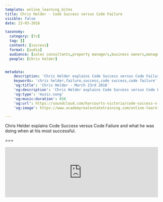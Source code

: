 ```yaml
---
template: online_learning_bites
title: Chris Helder - Code Success versus Code Failure
visible: false
date: 23-03-2016

taxonomy:
  category: [tv]
  tag: []
  content: [success]
  format: [audio]
  audience: [sales consultants,property managers,business owners,managers]
  people: [chris helder]


metadata:
    description: 'Chris Helder explains Code Success versus Code Failure and what he was doing when at his most successful.'
    keywords: 'chris helder,failure,success,code success,code failure'
    'og:title': 'Chris Helder - March 23rd 2016'
    'og:description': 'Chris Helder explains Code Success versus Code Failure and what he was doing when at his most successful.'
    'og:type': 'music.song'
    'og:music:duration': 658
    'og:url': https://soundcloud.com/harcourts-victoria/code-success-v-code-failure
    'og:image': https://www.academyrealestatetraining.com/online-learning/bites/2016/03/23/chris-helder/chris-helder.jpg

---
```


Chris Helder explains Code Success versus Code Failure and what he was doing when at his most successful.

===

<iframe width="100%" height="166" scrolling="no" frameborder="no" src="https://w.soundcloud.com/player/?url=https%3A//api.soundcloud.com/tracks/253927735&amp;color=ff5500&amp;auto_play=false&amp;hide_related=false&amp;show_comments=true&amp;show_user=true&amp;show_reposts=false"></iframe>
